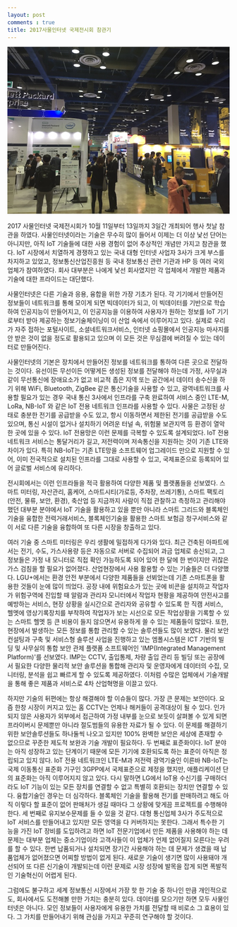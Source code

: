 ```yaml
---
layout: post
comments : true
title: 2017사물인터넷 국제전시회 참관기
---
```

![image](../images/iot-ex/IMG_8584_small.JPG)


2017 사물인터넷 국제전시회가 10월 11일부터 13일까지 3일간 개최되어 행사 첫날 참관을 하였다. 사물인터넷이라는 기술은 무수히 많이 들어서 이제는 더 이상 낯선 단어는 아니지만, 아직 IoT 기술들에 대한 사용 경험이 없어 추상적인 개념만 가지고 참관을 했다. IoT 시장에서 치열하게 경쟁하고 있는 국내 대형 인터넷 사업자 3사가 크게 부스를 차지하고 있었고, 정보통신산업진흥원 등 국내 정보통신 관련 기관과 HP 등 여러 국외 업체가 참여하였다. 회사 대부분은 나에게 낯선 회사였지만 각 업체에서 개발한 제품과 기술에 대한 프라이드는 대단했다.


 사물인터넷은 다른 기술과 응용, 융합을 위한 가장 기초가 된다. 각 기기에서 만들어진 정보들이 네트워크를 통해 모이게 되면 빅데이터가 되고, 이 빅데이터를 기반으로 학습하여 인공지능이 만들어지고, 이 인공지능을 이용하여 사용자가 원하는 정보를 IoT 기기로부터 받아 제공하는 정보기술체이닝이 이 산업 속에서 이루어지고 있다. 실제로 우리가 자주 접하는 포털사이트, 소셜네트워크서비스, 인터넷 쇼핑몰에서 인공지능 마사지를 안 받은 것이 없을 정도로 활용되고 있으며 이 모든 것은 무심결에 버려질 수 있는 데이터로 만들어진다.


 사물인터넷의 기본은 장치에서 만들어진 정보를 네트워크를 통하여 다른 곳으로 전달하는 것이다. 유선이든 무선이든 어떻게든 생성된 정보를 전달해야 하는데 가정, 사무실과 같이 무선통신에 장애요소가 없고 비교적 좁은 지역 또는 공간에서 데이터 송수신을 하기 위해 WiFi, Bluetooth, ZigBee 같은 통신기술을 사용할 수 있고, 광역네트워크를 사용할 필요가 있는 경우 국내 통신 3사에서 인프라를 구축 완료하여 서비스 중인 LTE-M, LoRa, NB-IoT 와 같은 IoT 전용 네트워크 인프라를 사용할 수 있다. 사물은 고정된 상태로 충분한 전기를 공급받을 수도 있고, 항시 이동하면서 제한된 전기를 공급받을 수도 있으며, 통신 시설이 없거나 설치하기 어려운 터널 속, 위험물 보관지역 등 환경이 열악한 곳에 있을 수 있다. IoT 전용망은 이런 문제를 극복할 수 있도록 설계되었다. IoT 전용 네트워크 서비스는 통달거리가 길고, 저전력이며 저속통신을 지원하는 것이 기존 LTE와 차이가 있다. 특히 NB-IoT는 기존 LTE망을 소프트웨어 업그레이드 만으로 지원할 수 있어, 이미 전국적으로 설치된 인프라를 그대로 사용할 수 있고, 국제표준으로 등록되어 있어 글로벌 서비스에 유리하다.


 전시회에서는 이런 인프라들을 적극 활용하여 다양한 제품 및 플랫폼들을 선보였다. 스마트 미터링, 자산관리, 홈케어, 스마트시티(가로등, 주차장, 쓰레기통), 스마트 팩토리(안전, 물류, 보안, 환경), 축산업 등 지금까지 사람이 직접 관찰하고 측정하고 관리해야 했던 대부분 분야에서 IoT 기술을 활용하고 있을 뿐만 아니라 스마트 그리드와 블록체인기술을 융합한 전력거래서비스, 블록체인기술을 활용한 스마트 보험금 청구서비스와 같이 서로 다른 기술을 융합하여 또 다른 시장을 창출하고 있다.


 여러 기술 중 스마트 미터링은 우리 생활에 밀접하게 다가와 있다. 최근 건축된 아파트에서는 전기, 수도, 가스사용량 등은 자동으로 서버로 수집되어 과금 업체로 송신되고, 그 정보들은 가정 내 모니터로 직접 확인 가능하도록 되어 있어 한 달에 한 번이지만 귀찮은 가스 검침을 할 필요가 없어졌다. 산업현장에서 사용 활용할 수 있는 기술들은 더 다양했다. LGU+에서는 환경 안전 부분에서 다양한 제품들을 선뵈었는데 기존 스마트폰을 활용한 것들이 눈에 많이 띄었다. 공장 내에 위험요소가 있는 곳에 비콘을 설치하고 작업자가 위험구역에 진입할 때 알람과 관리자 모니터에서 작업자 현황을 제공하여 안전사고를 예방하는 서비스, 현장 상황을 실시간으로 관리자와 공유할 수 있도록 한 직캠 서비스, 헬멧에 영상기록장치를 부착하여 작업자가 보는 시선으로 모든 작업상황을 기록할 수 있는 스마트 헬멧 등 큰 비용이 들지 않으면서 유용하게 쓸 수 있는 제품들이 많았다.
 또한, 현장에서 발생하는 모든 정보를 통합 관리할 수 있는 솔루션들도 많이 보였다. 물리 보안 컨설팅과 구축 및 서비스형 솔루션 사업을 진행하고 있는 엠폴시스템은 ICT 기반의 빌딩 및 사무실의 통합 보안 관제 플랫폼 소프트웨어인 'IMP(Integrated Management Platform)'를 선보였다. IMP는 CCTV, 출입통제, 차량 출입 관리 등 빌딩 또는 공장에서 필요한 다양한 물리적 보안 솔루션을 통합해 관리자 및 운영자에게 데이터의 수집, 모니터링, 분석을 쉽고 빠르게 할 수 있도록 제공하였다. 이처럼 수많은 업체에서 기술개발을 통해 좋은 제품과 서비스로 4차 산업혁명을 이끌고 있다.


 하지만 기술의 뒤편에는 항상 해결해야 할 이슈들이 많다. 가장 큰 문제는 보안이다. 요즘 한창 시장이 커지고 있는 홈 CCTV는 언제나 해커들이 공격대상이 될 수 있다. 인가되지 않은 사용자가 외부에서 접근하여 가정 내부를 눈으로 보듯이 살펴볼 수 있게 되면 프라이버시 문제뿐만 아니라 절도범들의 유용한 자료가 될 수 있다. 이 문제를 해결하기 위한 보안솔루션들도 하나둘씩 나오고 있지만 100% 완벽한 보안은 세상에 존재할 수 없으므로 꾸준한 제도적 보완과 기술 개발이 필요하다.
 두 번째로 표준화이다. IoT 분야는 아직 성장하고 있는 단계이기 때문에 모든 기기에 호환되도록 하는 표준이 아직은 정립되고 있지 않다. IoT 전용 네트워크인 LTE-M과 저전력 광역기술인 이른바 NB-IoT는 국제 이동통신 표준화 기구인 3GPP에서 국제표준으로 제정을 했지만, 애플리케이션 단의 표준화는 아직 이루어지지 않고 있다. 다시 말하면 LG에서 IoT용 수신기를 구매하더라도 IoT 기능이 있는 모든 장치를 연결할 수 없고 특별히 호환되는 장치만 연결할 수 있다. 융합기술인 경우는 더 심각하다. 블록체인 기술을 활용해 전기를 판매하려고 해도 아직 이렇다 할 표준이 없어 판매처가 생길 때마다 그 상황에 맞게끔 프로젝트를 수행해야 한다.
 세 번째로 유지보수문제를 들 수 있을 것 같다. 대형 통신업체 3사가 주도적으로 IoT 서비스를 만들어내고 있지만 모든 영역을 다 커버하지는 못한다. 그래서 특수한 기능을 가진 IoT 장비를 도입하려고 하면 IoT 전문기업에서 만든 제품을 사용해야 하는 데 문제는 대부분 업체는 중소기업이라 고객사들이 이 업체가 언제 없어질지 모른다는 우려를 할 수 있다. 한번 납품되거나 설치되면 장기간 사용해야 하는 데 문제가 생겼을 때 납품업체가 없어졌으면 어찌할 방법이 없게 된다. 새로운 기술이 생기면 많이 사용돼야 개선되어 또 다른 신기술이 개발되는데 이런 문제로 시장 성장에 발목을 잡게 되면 폭발적인 기술혁신이 어렵게 된다.


 그럼에도 불구하고 세계 정보통신 시장에서 가장 핫 한 기술 중 하나인 만큼 개인적으로도, 회사에서도 도전해볼 만한 가치는 충분히 있다. 데이터를 모으기만 하면 모두 사물인터넷은 아니다. 모인 정보들이 사용자에게 유용한 가치를 전달할 때 비로소 그 효용이 있다. 그 가치를 만들어내기 위해 관심을 가지고 꾸준히 연구해야 할 것이다.
